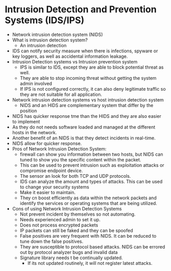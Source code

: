 # Intrusion Detection and Prevention Systems (IDS/IPS)

- Network intrusion detection system (NIDS) 
- What is intrusion detection system?
    - An intrusion detection 
- IDS can notify security measure when there is infections, spyware or key loggers, as well as accidental information leakage.
- Intrusion Detection systems vs Intrusion prevention system
    - IPS is similar to IDS, except they are able to block potential threat as well. 
    - They are able to stop incoming threat without getting the system admin involved
    - If IPS is not configured correctly, it can also deny legitimate traffic so they are not suitable for all application.
- Network intrusion detection systems vs host intrusion detection system
    - NIDS and an HIDS are complementary system that differ by the position
- NIDS has quicker response tme than the HIDS and they are also easier to implement
- As they do not needs software loaded and managed at the different hosts in the network.
- Another benefit of an NIDS is that they detect incidents in real-time.
- NIDS allow for quicker response.
- Pros of Network Intrusion Detection System:
    - firewall can show you information between two hosts, but NIDS can tuned to show you the specific content within the packet.
    - This can be used to prevent intrusion such as exploitation attacks or compromise endpoint device.
    - The sensor an look for both TCP and UDP protocols.
    - IDS can analyze the amount and types of attacks. This can be used to change your security systems
    - Make it easier to maintain.
    - They cn boost efficiently as data within the network packets and identify the services or operating systems that are being utilized.
- Cons of using Network Intrusion Detection Systems
    - Not prevent incident by themselves so not automating.
    - Needs experienced admin to set it up.
    - Does not process encrypted packets
    - IP packets can still be faked and they can be spoofed
    - False positives are very frequent with NIDS. It can be reduced to tune down the false positives.
    - They are susceptible to protocol based attacks. NIDS can be errored out by protocol analyzer bugs and invalid data
    - Signature library needs t be continually updated.
        - If its not updated routinely, it will not register latest attacks.